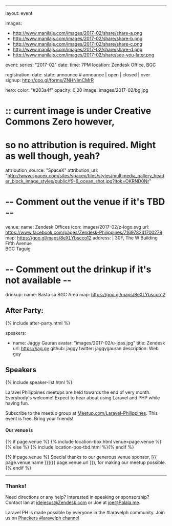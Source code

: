 ---
layout: event

images:
  - http://www.manilajs.com/images/2017-02/share/share-a.png
  - http://www.manilajs.com/images/2017-02/share/share-b.png
  - http://www.manilajs.com/images/2017-02/share/share-c.png
  - http://www.manilajs.com/images/2017-02/share/share-d.png
  - http://www.manilajs.com/images/2017-02/share/see-you-later.png

event:
  series: "2017-02"
  date: 
  time: 7PM
  location: Zendesk Office, BGC

registration:
  date: 
  state: announce # announce | open | closed | over
  signup: http://goo.gl/forms/ZNHNImCMrR

hero:
  color: "#203a4f"
  opacity: 0.20
  image: images/2017-02/bg.jpg
  # :: current image is under Creative Commons Zero however,
  #    so no attribution is required. Might as well though, yeah?
  attribution_source: "SpaceX"
  attribution_url: "http://www.spacex.com/sites/spacex/files/styles/multimedia_gallery_header_block_image_styles/public/f9-6_ocean_shot.jpg?itok=OKRND0Nr"

# -- Comment out the venue if it's TBD --
venue:
  name: Zendesk Offices
  icon: images/2017-02/z-logo.svg
  url: https://www.facebook.com/pages/Zendesk-Philippines/716978241700279
  map: https://goo.gl/maps/8eXLYbscco12
  address: |
    30F, The W Building 
    Fifth Avenue<br>
    BGC Taguig 

# -- Comment out the drinkup if it's not available --
drinkup: 
   name: Basta sa BGC Area
   map: https://goo.gl/maps/8eXLYbscco12

## After Party:

{% include after-party.html %} 

speakers:
- name: Jaggy Gauran
  avatar: "images/2017-02/u-jpas.jpg"
  title: Zendesk
  url: https://jag.gy
  github: jaggy
  twitter: jaggygauran
  description: Web guy


## Speakers

{% include speaker-list.html %}

Laravel Philippines meetups are held towards the end of very  month.  Everybody's welcome! Expect to hear about using Laravel and PHP while having fun. 

Subscribe to the meetup group at [Meetup.com/Laravel-Philippines](https://www.meetup.com/Laravel-Philippines/). This event is free. Bring your friends!

#### Our venue is

{% if page.venue %}
{% include location-box.html venue=page.venue %}{% else %}
{% include location-box-tbd.html %}{% endif %}

{% if page.venue %}
Special thanks to our generous venue sponsor, [{{ page.venue.name }}]({{ page.venue.url }}), for making our meetup possible.
{% endif %}

* * * *

### Thanks!

Need directions or any help? Interested in speaking or sponsorship? Contact
Ian at [idejesus@Zendesk.com](mailto:hi@ricostacruz.com) or Joe at [joe@Palala.me](mailto:joe@palala.me).

Laravel PH is made possible by everyone in the #laravelph  community. Join us on [Phackers #laravelph channel](http://phackers.io) 

